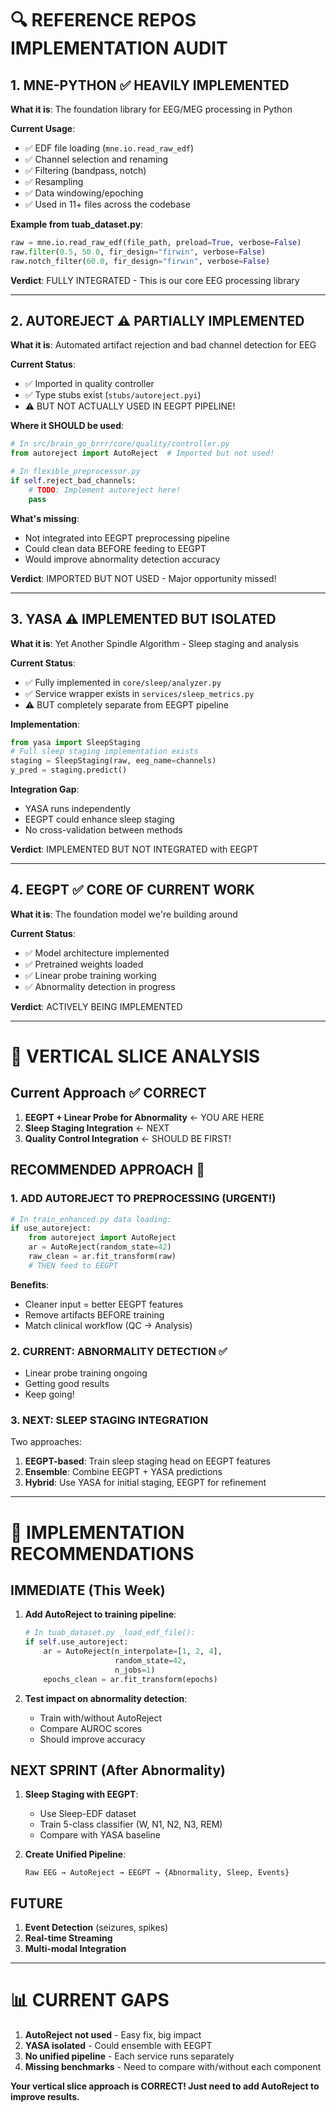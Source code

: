# 🔍 REFERENCE REPOS IMPLEMENTATION AUDIT

## 1. MNE-PYTHON ✅ HEAVILY IMPLEMENTED

**What it is**: The foundation library for EEG/MEG processing in Python

**Current Usage**:
- ✅ EDF file loading (`mne.io.read_raw_edf`)
- ✅ Channel selection and renaming
- ✅ Filtering (bandpass, notch)
- ✅ Resampling
- ✅ Data windowing/epoching
- ✅ Used in 11+ files across the codebase

**Example from tuab_dataset.py**:
```python
raw = mne.io.read_raw_edf(file_path, preload=True, verbose=False)
raw.filter(0.5, 50.0, fir_design="firwin", verbose=False)
raw.notch_filter(60.0, fir_design="firwin", verbose=False)
```

**Verdict**: FULLY INTEGRATED - This is our core EEG processing library

---

## 2. AUTOREJECT ⚠️ PARTIALLY IMPLEMENTED

**What it is**: Automated artifact rejection and bad channel detection for EEG

**Current Status**:
- ✅ Imported in quality controller
- ✅ Type stubs exist (`stubs/autoreject.pyi`)
- ⚠️ BUT NOT ACTUALLY USED IN EEGPT PIPELINE!

**Where it SHOULD be used**:
```python
# In src/brain_go_brrr/core/quality/controller.py
from autoreject import AutoReject  # Imported but not used!

# In flexible_preprocessor.py
if self.reject_bad_channels:
    # TODO: Implement autoreject here!
    pass
```

**What's missing**:
- Not integrated into EEGPT preprocessing pipeline
- Could clean data BEFORE feeding to EEGPT
- Would improve abnormality detection accuracy

**Verdict**: IMPORTED BUT NOT USED - Major opportunity missed!

---

## 3. YASA ⚠️ IMPLEMENTED BUT ISOLATED

**What it is**: Yet Another Spindle Algorithm - Sleep staging and analysis

**Current Status**:
- ✅ Fully implemented in `core/sleep/analyzer.py`
- ✅ Service wrapper exists in `services/sleep_metrics.py`
- ⚠️ BUT completely separate from EEGPT pipeline

**Implementation**:
```python
from yasa import SleepStaging
# Full sleep staging implementation exists
staging = SleepStaging(raw, eeg_name=channels)
y_pred = staging.predict()
```

**Integration Gap**:
- YASA runs independently
- EEGPT could enhance sleep staging
- No cross-validation between methods

**Verdict**: IMPLEMENTED BUT NOT INTEGRATED with EEGPT

---

## 4. EEGPT ✅ CORE OF CURRENT WORK

**What it is**: The foundation model we're building around

**Current Status**:
- ✅ Model architecture implemented
- ✅ Pretrained weights loaded
- ✅ Linear probe training working
- ✅ Abnormality detection in progress

**Verdict**: ACTIVELY BEING IMPLEMENTED

---

# 🎯 VERTICAL SLICE ANALYSIS

## Current Approach ✅ CORRECT
1. **EEGPT + Linear Probe for Abnormality** ← YOU ARE HERE
2. **Sleep Staging Integration** ← NEXT
3. **Quality Control Integration** ← SHOULD BE FIRST!

## RECOMMENDED APPROACH 🔧

### 1. ADD AUTOREJECT TO PREPROCESSING (URGENT!)
```python
# In train_enhanced.py data loading:
if use_autoreject:
    from autoreject import AutoReject
    ar = AutoReject(random_state=42)
    raw_clean = ar.fit_transform(raw)
    # THEN feed to EEGPT
```

**Benefits**:
- Cleaner input = better EEGPT features
- Remove artifacts BEFORE training
- Match clinical workflow (QC → Analysis)

### 2. CURRENT: ABNORMALITY DETECTION ✅
- Linear probe training ongoing
- Getting good results
- Keep going!

### 3. NEXT: SLEEP STAGING INTEGRATION
Two approaches:
1. **EEGPT-based**: Train sleep staging head on EEGPT features
2. **Ensemble**: Combine EEGPT + YASA predictions
3. **Hybrid**: Use YASA for initial staging, EEGPT for refinement

---

# 🚀 IMPLEMENTATION RECOMMENDATIONS

## IMMEDIATE (This Week)
1. **Add AutoReject to training pipeline**:
   ```python
   # In tuab_dataset.py _load_edf_file():
   if self.use_autoreject:
       ar = AutoReject(n_interpolate=[1, 2, 4], 
                       random_state=42,
                       n_jobs=1)
       epochs_clean = ar.fit_transform(epochs)
   ```

2. **Test impact on abnormality detection**:
   - Train with/without AutoReject
   - Compare AUROC scores
   - Should improve accuracy

## NEXT SPRINT (After Abnormality)
1. **Sleep Staging with EEGPT**:
   - Use Sleep-EDF dataset
   - Train 5-class classifier (W, N1, N2, N3, REM)
   - Compare with YASA baseline

2. **Create Unified Pipeline**:
   ```
   Raw EEG → AutoReject → EEGPT → {Abnormality, Sleep, Events}
   ```

## FUTURE
1. **Event Detection** (seizures, spikes)
2. **Real-time Streaming**
3. **Multi-modal Integration**

---

# 📊 CURRENT GAPS

1. **AutoReject not used** - Easy fix, big impact
2. **YASA isolated** - Could ensemble with EEGPT
3. **No unified pipeline** - Each service runs separately
4. **Missing benchmarks** - Need to compare with/without each component

**Your vertical slice approach is CORRECT! Just need to add AutoReject to improve results.**